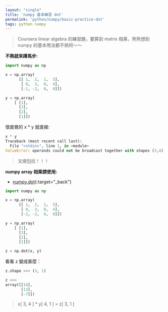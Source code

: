 ```yaml
---
layout: "single"
title: 'numpy 基本練習 dot'
permalink: 'python/numpy/basic-practice-dot'
tags: python numpy
---
```

> Coursera linear algebra 的練習題，要算到 matrix 相乘，熊熊想到 numpy 的基本用法都不熟阿～～


__不熟就來蹲馬步:__
~~~python
import numpy as np

x = np.array(
      [[ 1,  2,  1,  5],
       [ 0,  3,  0,  4],
       [-1, -2,  0,  0]])

y = np.array(
    [ [1],
      [3],
      [2],
      [1]])
~~~
很直覺的 x * y 就直接:
~~~python
x * y
Traceback (most recent call last):
  File "<stdin>", line 1, in <module>
ValueError: operands could not be broadcast together with shapes (3,4) (4,1)
~~~
> 叉燒包拉！！！

**numpy array 相乘請使用:**
   - [numpy.dot](https://docs.scipy.org/doc/numpy/reference/generated/numpy.dot.html){:target="_back"}

~~~python
import numpy as np

x = np.array(
      [[ 1,  2,  1,  5],
       [ 0,  3,  0,  4],
       [-1, -2,  0,  0]])

y = np.array(
    [ [1],
      [3],
      [2],
      [1]])

z = np.dot(x, y)
~~~
看看 z 變成甚麼：
~~~python
z.shape >>> (3, 1)

z >>>
array([[14],
       [13],
       [-7]])
~~~
> x[ 3, 4 ] * y[ 4, 1 ] = z[ 3, 1 ] 